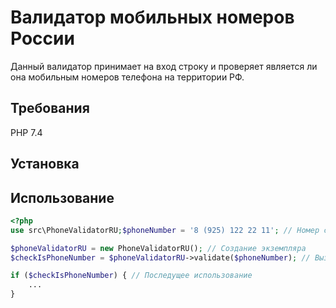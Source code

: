 # Валидатор мобильных номеров России

Данный валидатор принимает на вход строку и
проверяет является ли она мобильным номеров телефона на территории РФ.

## Требования

PHP 7.4

## Установка



## Использование

````php
<?php
use src\PhoneValidatorRU;$phoneNumber = '8 (925) 122 22 11'; // Номер страницы

$phoneValidatorRU = new PhoneValidatorRU(); // Создание экземпляра
$checkIsPhoneNumber = $phoneValidatorRU->validate($phoneNumber); // Вызов метода валидации

if ($checkIsPhoneNumber) { // Последущее использование
    ...
}
````
